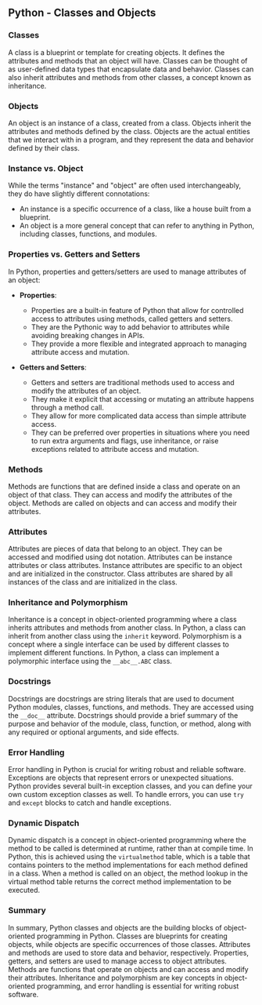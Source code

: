 ## Python - Classes and Objects

### Classes

A class is a blueprint or template for creating objects. It defines the attributes and methods that an object will have. Classes can be thought of as user-defined data types that encapsulate data and behavior. Classes can also inherit attributes and methods from other classes, a concept known as inheritance.

### Objects

An object is an instance of a class, created from a class. Objects inherit the attributes and methods defined by the class. Objects are the actual entities that we interact with in a program, and they represent the data and behavior defined by their class.

### Instance vs. Object

While the terms "instance" and "object" are often used interchangeably, they do have slightly different connotations:

- An instance is a specific occurrence of a class, like a house built from a blueprint.
- An object is a more general concept that can refer to anything in Python, including classes, functions, and modules.

### Properties vs. Getters and Setters

In Python, properties and getters/setters are used to manage attributes of an object:

- **Properties**:
  - Properties are a built-in feature of Python that allow for controlled access to attributes using methods, called getters and setters.
  - They are the Pythonic way to add behavior to attributes while avoiding breaking changes in APIs.
  - They provide a more flexible and integrated approach to managing attribute access and mutation.

- **Getters and Setters**:
  - Getters and setters are traditional methods used to access and modify the attributes of an object.
  - They make it explicit that accessing or mutating an attribute happens through a method call.
  - They allow for more complicated data access than simple attribute access.
  - They can be preferred over properties in situations where you need to run extra arguments and flags, use inheritance, or raise exceptions related to attribute access and mutation.

### Methods

Methods are functions that are defined inside a class and operate on an object of that class. They can access and modify the attributes of the object. Methods are called on objects and can access and modify their attributes.

### Attributes

Attributes are pieces of data that belong to an object. They can be accessed and modified using dot notation. Attributes can be instance attributes or class attributes. Instance attributes are specific to an object and are initialized in the constructor. Class attributes are shared by all instances of the class and are initialized in the class.

### Inheritance and Polymorphism

Inheritance is a concept in object-oriented programming where a class inherits attributes and methods from another class. In Python, a class can inherit from another class using the `inherit` keyword. Polymorphism is a concept where a single interface can be used by different classes to implement different functions. In Python, a class can implement a polymorphic interface using the `__abc__.ABC` class.

### Docstrings

Docstrings are docstrings are string literals that are used to document Python modules, classes, functions, and methods. They are accessed using the `__doc__` attribute. Docstrings should provide a brief summary of the purpose and behavior of the module, class, function, or method, along with any required or optional arguments, and side effects.

### Error Handling

Error handling in Python is crucial for writing robust and reliable software. Exceptions are objects that represent errors or unexpected situations. Python provides several built-in exception classes, and you can define your own custom exception classes as well. To handle errors, you can use `try` and `except` blocks to catch and handle exceptions.

### Dynamic Dispatch

Dynamic dispatch is a concept in object-oriented programming where the method to be called is determined at runtime, rather than at compile time. In Python, this is achieved using the `virtualmethod` table, which is a table that contains pointers to the method implementations for each method defined in a class. When a method is called on an object, the method lookup in the virtual method table returns the correct method implementation to be executed.

### Summary

In summary, Python classes and objects are the building blocks of object-oriented programming in Python. Classes are blueprints for creating objects, while objects are specific occurrences of those classes. Attributes and methods are used to store data and behavior, respectively. Properties, getters, and setters are used to manage access to object attributes. Methods are functions that operate on objects and can access and modify their attributes. Inheritance and polymorphism are key concepts in object-oriented programming, and error handling is essential for writing robust software.
